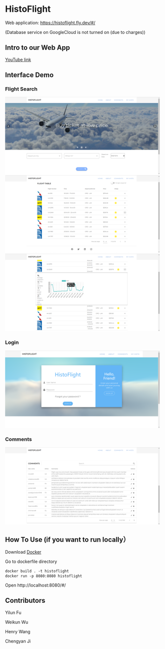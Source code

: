 # HistoFlight
Web application: https://histoflight.fly.dev/#/

(Database service on GoogleCloud is not turned on (due to charges))

## Intro to our Web App
[YouTube link](https://youtu.be/BMpqUacX58w)

## Interface Demo
### Flight Search
![image](./doc/images/interface1.png)
![image](./doc/images/interface3.png)
![image](./doc/images/interface4.png)
### Login
![image](./doc/images/interface2.png)
###  Comments
![image](./doc/images/interface5.png)

## How To Use (if you want to run locally） 
Download [Docker](https://www.docker.com/)

Go to dockerfile directory
```
docker build . -t histoflight
docker run -p 8080:8080 histoflight
```
Open http://localhost:8080/#/
## Contributors
Yilun Fu

Weikun Wu

Henry Wang

Chengyan Ji

